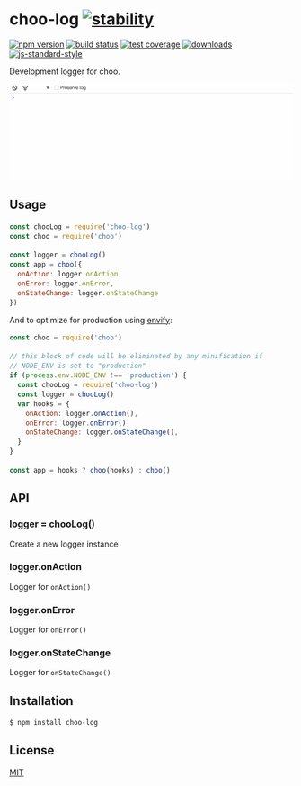 # choo-log [![stability][0]][1]
[![npm version][2]][3] [![build status][4]][5] [![test coverage][6]][7]
[![downloads][8]][9] [![js-standard-style][10]][11]

Development logger for choo.

![screen capture](./screen.gif)

## Usage
```js
const chooLog = require('choo-log')
const choo = require('choo')

const logger = chooLog()
const app = choo({
  onAction: logger.onAction,
  onError: logger.onError,
  onStateChange: logger.onStateChange
})
```

And to optimize for production using
[envify](https://github.com/hughsk/envify):
```js
const choo = require('choo')

// this block of code will be eliminated by any minification if
// NODE_ENV is set to "production"
if (process.env.NODE_ENV !== 'production') {
  const chooLog = require('choo-log')
  const logger = chooLog()
  var hooks = {
    onAction: logger.onAction(),
    onError: logger.onError(),
    onStateChange: logger.onStateChange(),
  }
}

const app = hooks ? choo(hooks) : choo()
```

## API
### logger = chooLog()
Create a new logger instance

### logger.onAction
Logger for `onAction()`

### logger.onError
Logger for `onError()`

### logger.onStateChange
Logger for `onStateChange()`

## Installation
```sh
$ npm install choo-log
```

## License
[MIT](https://tldrlegal.com/license/mit-license)

[0]: https://img.shields.io/badge/stability-experimental-orange.svg?style=flat-square
[1]: https://nodejs.org/api/documentation.html#documentation_stability_index
[2]: https://img.shields.io/npm/v/choo-log.svg?style=flat-square
[3]: https://npmjs.org/package/choo-log
[4]: https://img.shields.io/travis/yoshuawuyts/choo-log/master.svg?style=flat-square
[5]: https://travis-ci.org/yoshuawuyts/choo-log
[6]: https://img.shields.io/codecov/c/github/yoshuawuyts/choo-log/master.svg?style=flat-square
[7]: https://codecov.io/github/yoshuawuyts/choo-log
[8]: http://img.shields.io/npm/dm/choo-log.svg?style=flat-square
[9]: https://npmjs.org/package/choo-log
[10]: https://img.shields.io/badge/code%20style-standard-brightgreen.svg?style=flat-square
[11]: https://github.com/feross/standard
